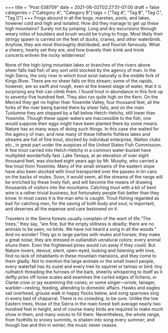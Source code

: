 +++
title = "Post 038709"
date = 2021-06-02T02:27:51-07:00
draft = false
categories = ["Category A", "Category B"]
tags = ["Tag A", "Tag B", "Tag C", "Tag D"]
+++
Frogs abound in all the bogs, marshes, pools, and lakes, however cold and high and isolated. How did they manage to get up these high mountains? Surely not by jumping. Long and dry excursions through weary miles of boulders and brush would be trying to frogs. Most likely their stringy spawn is carried on the feet of ducks, cranes, and other waterbirds. Anyhow, they are most thoroughly distributed, and flourish famously. What a cheery, hearty set they are, and how bravely their krink and tronk concerts enliven the rocky wilderness!

None of the high-lying mountain lakes or branches of the rivers above sheer falls had fish of any sort until stocked by the agency of man. In the high Sierra, the only river in which trout exist naturally is the middle fork of Kings River. There are no sheer falls on this stream; some of the rapids, however, are so swift and rough, even at the lowest stage of water, that it is surprising any fish can climb them. I found trout in abundance in this fork up to seventy-five hundred feet. They also run quite high on the Kern. On the Merced they get no higher than Yosemite Valley, four thousand feet, all the forks of the river being barred there by sheer falls, and on the main Tuolumne they are stopped by a fall below Hetch-Hetchy, still lower than Yosemite. Though these upper waters are inaccessible to the fish, one would suppose their eggs might have been planted there by some means. Nature has so many ways of doing such things. In this case she waited for the agency of man, and now many of these hitherto fishless lakes and streams are full of fine trout, stocked by individual enterprise, Walton clubs etc., in great part under the auspices of the United States Fish Commission. A few trout carried into Hetch-Hetchy in a common water-bucket have multiplied wonderfully fast. Lake Tenaya, at an elevation of over eight thousand feet, was stocked eight years ago by Mr. Murphy, who carried a few trout from Yosemite. Many of the small streams of the eastern slope have also been stocked with trout transported over the passes in tin cans on the backs of mules. Soon, it would seem, all the streams of the range will be enriched by these lively fish, and will become the means of drawing thousands of visitors into the mountains. Catching trout with a bit of bent wire is a rather trivial business, but fortunately people fish better than they know. In most cases it is the man who is caught. Trout-fishing regarded as bait for catching men, for the saving of both body and soul, is important, and deserves all the expense and care bestowed on it.

Travelers in the Sierra forests usually complain of the want of life.“The trees,” they say, “are fine, but the empty stillness is deadly; there are no animals to be seen, no birds. We have not heard a song in all the woods.” And no wonder! They go in large parties with mules and horses; they make a great noise; they are dressed in outlandish unnatural colors; every animal shuns them. Even the frightened pines would run away if they could. But Nature-lovers, devout, silent, open-eyed, looking and listening with love, find no lack of inhabitants in these mountain mansions, and they come to them gladly. Not to mention the large animals or the small insect people, every waterfall has its ouzel and every tree its squirrel or tamias or bird: tiny nuthatch threading the furrows of the bark, sheerily whispering to itself as it deftly pries off loose scales and examines the curled edges of lichens; or Clarke crow or jay examining the cones; or some singer—oriole, tanager, warbler—resting, feeding, attending to domestic affairs. Hawks and eagles sail overhead, grouse walk in happy flocks below, and song sparrows sing in every bed of chaparral. There is no crowding, to be sure. Unlike the low Eastern trees, those of the Sierra in the main forest belt average nearly two hundred feet in height, and of course many birds are required to make much show in them, and many voices to fill them. Nevertheless, the whole range, from foothills to snowy summits, is shaken into song every summer; and though low and thin in winter, the music never ceases.
